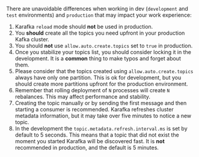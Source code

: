 There are unavoidable differences when working in dev (`development` and `test` environments) and `production` that may impact your work experience:

1. Karafka `reload` mode should **not** be used in production.
2. You **should** create all the topics you need upfront in your production Kafka cluster.
3. You should **not** use `allow.auto.create.topics` set to `true` in production.
4. Once you stabilize your topics list, you should consider locking it in the development. It is a **common** thing to make typos and forget about them.
5. Please consider that the topics created using `allow.auto.create.topics` always have only one partition. This is ok for development, but you should create more partitions upfront for the production environment.
6. Remember that rolling deployment of `N` processes will create `N` rebalances. This may affect performance and stability.
7. Creating the topic manually or by sending the first message and then starting a consumer is recommended. Karafka refreshes cluster metadata information, but it may take over five minutes to notice a new topic.
8. In the development the `topic.metadata.refresh.interval.ms` is set by default to 5 seconds. This means that a topic that did not exist the moment you started Karafka will be discovered fast. It is **not** recommended in production, and the default is 5 minutes.
